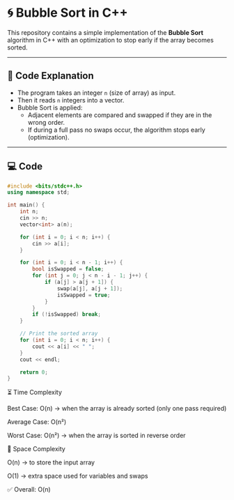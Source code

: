 # 🌀 Bubble Sort in C++

This repository contains a simple implementation of the **Bubble Sort** algorithm in C++ with an optimization to stop early if the array becomes sorted.

---

## 📌 Code Explanation
- The program takes an integer `n` (size of array) as input.
- Then it reads `n` integers into a vector.
- Bubble Sort is applied:
  - Adjacent elements are compared and swapped if they are in the wrong order.
  - If during a full pass no swaps occur, the algorithm stops early (optimization).

---

## 💻 Code

```cpp
#include <bits/stdc++.h>
using namespace std;

int main() {
    int n; 
    cin >> n;
    vector<int> a(n);

    for (int i = 0; i < n; i++) {
        cin >> a[i];
    }

    for (int i = 0; i < n - 1; i++) {
        bool isSwapped = false;
        for (int j = 0; j < n - i - 1; j++) {
            if (a[j] > a[j + 1]) {
                swap(a[j], a[j + 1]);
                isSwapped = true;
            }
        }
        if (!isSwapped) break;
    }

    // Print the sorted array
    for (int i = 0; i < n; i++) {
        cout << a[i] << " ";
    }
    cout << endl;

    return 0;
}

```

⏳ Time Complexity

Best Case: O(n) → when the array is already sorted (only one pass required)

Average Case: O(n²)

Worst Case: O(n²) → when the array is sorted in reverse order


💾 Space Complexity

O(n) → to store the input array

O(1) → extra space used for variables and swaps

✅ Overall: O(n)    

